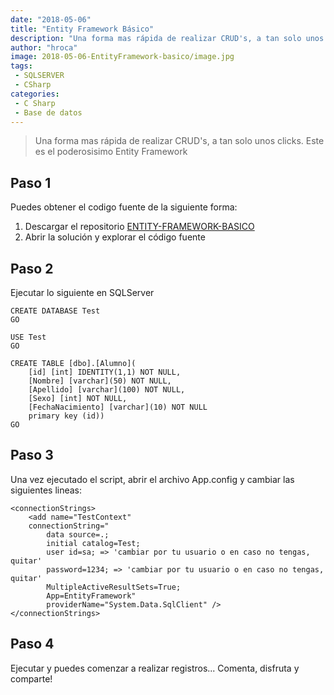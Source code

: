 ```yaml
---
date: "2018-05-06"
title: "Entity Framework Básico"
description: "Una forma mas rápida de realizar CRUD's, a tan solo unos clicks. Este es el poderosisimo Entity Framework"
author: "hroca"
image: 2018-05-06-EntityFramework-basico/image.jpg
tags:
 - SQLSERVER
 - CSharp
categories:
 - C Sharp
 - Base de datos
---
```


> Una forma mas rápida de realizar CRUD's, a tan solo unos clicks. Este es el poderosisimo Entity Framework

## Paso 1
Puedes obtener el codigo fuente de la siguiente forma:

1. Descargar el repositorio [ENTITY-FRAMEWORK-BASICO](https://github.com/PORTAFOLIO-PROYECTOS/ENTITY-FRAMEWORK-BASICO/archive/master.zip)
2. Abrir la solución y explorar el código fuente

## Paso 2
Ejecutar lo siguiente en SQLServer
```
CREATE DATABASE Test
GO

USE Test
GO

CREATE TABLE [dbo].[Alumno](
	[id] [int] IDENTITY(1,1) NOT NULL,
	[Nombre] [varchar](50) NOT NULL,
	[Apellido] [varchar](100) NOT NULL,
	[Sexo] [int] NOT NULL,
	[FechaNacimiento] [varchar](10) NOT NULL
    primary key (id))
GO
```

## Paso 3
Una vez ejecutado el script, abrir el archivo App.config y cambiar las siguientes lineas:
```
<connectionStrings>
    <add name="TestContext" 
    connectionString="
        data source=.; 
        initial catalog=Test;
        user id=sa; => 'cambiar por tu usuario o en caso no tengas, quitar'
        password=1234; => 'cambiar por tu usuario o en caso no tengas, quitar'
        MultipleActiveResultSets=True;
        App=EntityFramework" 
        providerName="System.Data.SqlClient" />
</connectionStrings>
```

## Paso 4
Ejecutar y puedes comenzar a realizar registros... Comenta, disfruta y comparte! 

